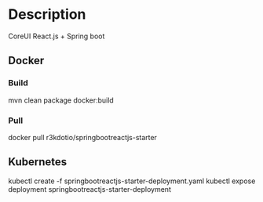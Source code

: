 # Description
CoreUI React.js + Spring boot

## Docker
### Build
mvn clean package docker:build

### Pull
docker pull r3kdotio/springbootreactjs-starter

## Kubernetes
kubectl create -f springbootreactjs-starter-deployment.yaml
kubectl expose deployment springbootreactjs-starter-deployment


